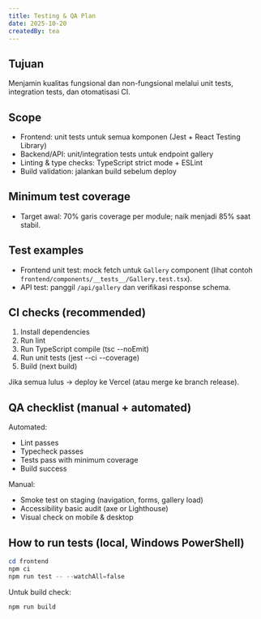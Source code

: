```yaml
---
title: Testing & QA Plan
date: 2025-10-20
createdBy: tea
---
```


## Tujuan

Menjamin kualitas fungsional dan non-fungsional melalui unit tests, integration tests, dan otomatisasi CI.

## Scope

- Frontend: unit tests untuk semua komponen (Jest + React Testing Library)
- Backend/API: unit/integration tests untuk endpoint gallery
- Linting & type checks: TypeScript strict mode + ESLint
- Build validation: jalankan build sebelum deploy

## Minimum test coverage

- Target awal: 70% garis coverage per module; naik menjadi 85% saat stabil.

## Test examples

- Frontend unit test: mock fetch untuk `Gallery` component (lihat contoh `frontend/components/__tests__/Gallery.test.tsx`).
- API test: panggil `/api/gallery` dan verifikasi response schema.

## CI checks (recommended)

1. Install dependencies
2. Run lint
3. Run TypeScript compile (tsc --noEmit)
4. Run unit tests (jest --ci --coverage)
5. Build (next build)

Jika semua lulus → deploy ke Vercel (atau merge ke branch release).

## QA checklist (manual + automated)

Automated:
- Lint passes
- Typecheck passes
- Tests pass with minimum coverage
- Build success

Manual:
- Smoke test on staging (navigation, forms, gallery load)
- Accessibility basic audit (axe or Lighthouse)
- Visual check on mobile & desktop

## How to run tests (local, Windows PowerShell)

```powershell
cd frontend
npm ci
npm run test -- --watchAll=false
``` 

Untuk build check:

```powershell
npm run build
```
